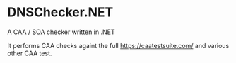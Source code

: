# DNSChecker.NET
A CAA / SOA checker written in .NET

It performs CAA checks againt the full https://caatestsuite.com/ and various other CAA test.
